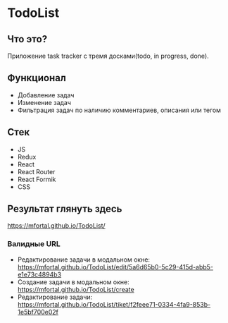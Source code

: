 # TodoList
## Что это?
Приложение task tracker с тремя досками(todo, in progress, done).
## Функционал
+ Добавление задач
+ Изменение задач
+ Фильтрация задач по наличию комментариев, описания или тегом
## Стек
+ JS
+ Redux
+ React
+ React Router
+ React Formik
+ CSS
## Результат глянуть здесь
https://mfortal.github.io/TodoList/
### Валидные URL
+ Редактирование задачи в модальном окне: https://mfortal.github.io/TodoList/edit/5a6d65b0-5c29-415d-abb5-e1e73c4894b3
+ Создание задачи в модальном окне: https://mfortal.github.io/TodoList/create
+ Редактирование задачи: https://mfortal.github.io/TodoList/tiket/f2feee71-0334-4fa9-853b-1e5bf700e02f
